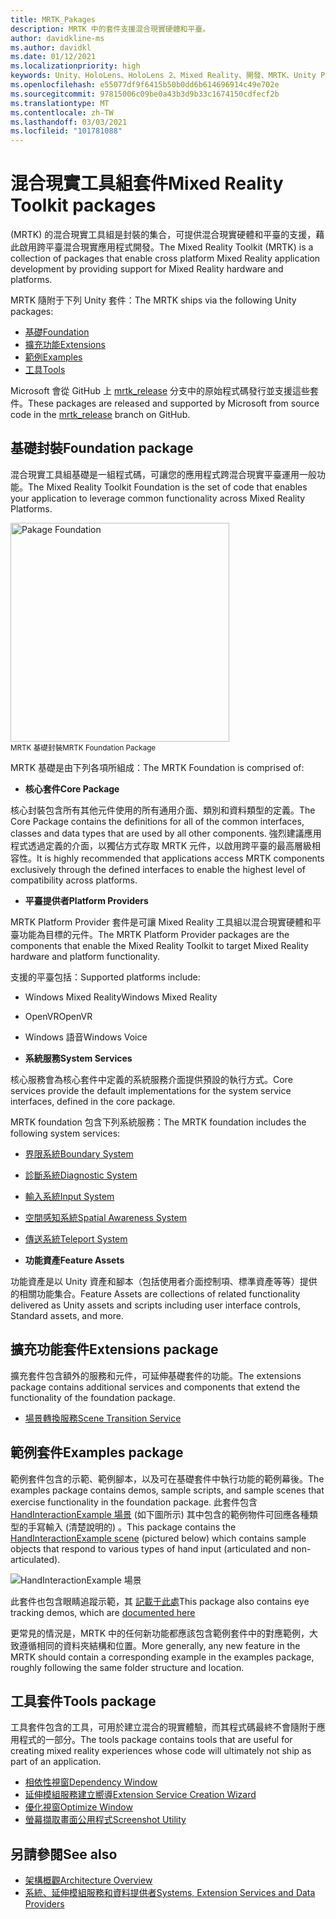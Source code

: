 ```yaml
---
title: MRTK_Pakages
description: MRTK 中的套件支援混合現實硬體和平臺。
author: davidkline-ms
ms.author: davidkl
ms.date: 01/12/2021
ms.localizationpriority: high
keywords: Unity、HoloLens、HoloLens 2、Mixed Reality、開發、MRTK、Unity Pakage Manager、
ms.openlocfilehash: e55077df9f6415b50b0dd6b614696914c49e702e
ms.sourcegitcommit: 97815006c09be0a43b3d9b33c1674150cdfecf2b
ms.translationtype: MT
ms.contentlocale: zh-TW
ms.lasthandoff: 03/03/2021
ms.locfileid: "101781088"
---
```

# <a name="mixed-reality-toolkit-packages"></a><span data-ttu-id="a178e-104">混合現實工具組套件</span><span class="sxs-lookup"><span data-stu-id="a178e-104">Mixed Reality Toolkit packages</span></span>

<span data-ttu-id="a178e-105"> (MRTK) 的混合現實工具組是封裝的集合，可提供混合現實硬體和平臺的支援，藉此啟用跨平臺混合現實應用程式開發。</span><span class="sxs-lookup"><span data-stu-id="a178e-105">The Mixed Reality Toolkit (MRTK) is a collection of packages that enable cross platform Mixed Reality application development by providing support for Mixed Reality hardware and platforms.</span></span>

<span data-ttu-id="a178e-106">MRTK 隨附于下列 Unity 套件：</span><span class="sxs-lookup"><span data-stu-id="a178e-106">The MRTK ships via the following Unity packages:</span></span>

- [<span data-ttu-id="a178e-107">基礎</span><span class="sxs-lookup"><span data-stu-id="a178e-107">Foundation</span></span>](#foundation-package)
- [<span data-ttu-id="a178e-108">擴充功能</span><span class="sxs-lookup"><span data-stu-id="a178e-108">Extensions</span></span>](#extensions-package)
- [<span data-ttu-id="a178e-109">範例</span><span class="sxs-lookup"><span data-stu-id="a178e-109">Examples</span></span>](#examples-package)
- [<span data-ttu-id="a178e-110">工具</span><span class="sxs-lookup"><span data-stu-id="a178e-110">Tools</span></span>](#tools-package)

<span data-ttu-id="a178e-111">Microsoft 會從 GitHub 上 [mrtk_release](https://github.com/Microsoft/MixedRealityToolkit-Unity/tree/mrtk_release) 分支中的原始程式碼發行並支援這些套件。</span><span class="sxs-lookup"><span data-stu-id="a178e-111">These packages are released and supported by Microsoft from source code in the [mrtk_release](https://github.com/Microsoft/MixedRealityToolkit-Unity/tree/mrtk_release) branch on GitHub.</span></span>

## <a name="foundation-package"></a><span data-ttu-id="a178e-112">基礎封裝</span><span class="sxs-lookup"><span data-stu-id="a178e-112">Foundation package</span></span>

<span data-ttu-id="a178e-113">混合現實工具組基礎是一組程式碼，可讓您的應用程式跨混合現實平臺運用一般功能。</span><span class="sxs-lookup"><span data-stu-id="a178e-113">The Mixed Reality Toolkit Foundation is the set of code that enables your application to leverage common functionality across Mixed Reality Platforms.</span></span>

<img src="../features//Images/Input/MRTK_Package_Foundation.png" width="350px" alt="Pakage Foundation" style="display:block;">  
<span data-ttu-id="a178e-114"><sup>MRTK 基礎封裝</sup></span><span class="sxs-lookup"><span data-stu-id="a178e-114"><sup>MRTK Foundation Package</sup></span></span>

<span data-ttu-id="a178e-115">MRTK 基礎是由下列各項所組成：</span><span class="sxs-lookup"><span data-stu-id="a178e-115">The MRTK Foundation is comprised of:</span></span>

- <span data-ttu-id="a178e-116">**核心套件**</span><span class="sxs-lookup"><span data-stu-id="a178e-116">**Core Package**</span></span>

<span data-ttu-id="a178e-117">核心封裝包含所有其他元件使用的所有通用介面、類別和資料類型的定義。</span><span class="sxs-lookup"><span data-stu-id="a178e-117">The Core Package contains the definitions for all of the common interfaces, classes and data types that are used by all other components.</span></span> <span data-ttu-id="a178e-118">強烈建議應用程式透過定義的介面，以獨佔方式存取 MRTK 元件，以啟用跨平臺的最高層級相容性。</span><span class="sxs-lookup"><span data-stu-id="a178e-118">It is highly recommended that applications access MRTK components exclusively through the defined interfaces to enable the highest level of compatibility across platforms.</span></span>

- <span data-ttu-id="a178e-119">**平臺提供者**</span><span class="sxs-lookup"><span data-stu-id="a178e-119">**Platform Providers**</span></span>

<span data-ttu-id="a178e-120">MRTK Platform Provider 套件是可讓 Mixed Reality 工具組以混合現實硬體和平臺功能為目標的元件。</span><span class="sxs-lookup"><span data-stu-id="a178e-120">The MRTK Platform Provider packages are the components that enable the Mixed Reality Toolkit to target Mixed Reality hardware and platform functionality.</span></span>

<span data-ttu-id="a178e-121">支援的平臺包括：</span><span class="sxs-lookup"><span data-stu-id="a178e-121">Supported platforms include:</span></span>

- <span data-ttu-id="a178e-122">Windows Mixed Reality</span><span class="sxs-lookup"><span data-stu-id="a178e-122">Windows Mixed Reality</span></span>
- <span data-ttu-id="a178e-123">OpenVR</span><span class="sxs-lookup"><span data-stu-id="a178e-123">OpenVR</span></span>
- <span data-ttu-id="a178e-124">Windows 語音</span><span class="sxs-lookup"><span data-stu-id="a178e-124">Windows Voice</span></span>

- <span data-ttu-id="a178e-125">**系統服務**</span><span class="sxs-lookup"><span data-stu-id="a178e-125">**System Services**</span></span>

<span data-ttu-id="a178e-126">核心服務會為核心套件中定義的系統服務介面提供預設的執行方式。</span><span class="sxs-lookup"><span data-stu-id="a178e-126">Core services provide the default implementations for the system service interfaces, defined in the core package.</span></span>

<span data-ttu-id="a178e-127">MRTK foundation 包含下列系統服務：</span><span class="sxs-lookup"><span data-stu-id="a178e-127">The MRTK foundation includes the following system services:</span></span>

- [<span data-ttu-id="a178e-128">界限系統</span><span class="sxs-lookup"><span data-stu-id="a178e-128">Boundary System</span></span>](../features/Boundary/BoundarySystemGettingStarted.md)
- [<span data-ttu-id="a178e-129">診斷系統</span><span class="sxs-lookup"><span data-stu-id="a178e-129">Diagnostic System</span></span>](../features/Diagnostics/DiagnosticsSystemGettingStarted.md)
- [<span data-ttu-id="a178e-130">輸入系統</span><span class="sxs-lookup"><span data-stu-id="a178e-130">Input System</span></span>](../features/Input/Overview.md)
- [<span data-ttu-id="a178e-131">空間感知系統</span><span class="sxs-lookup"><span data-stu-id="a178e-131">Spatial Awareness System</span></span>](../features/SpatialAwareness/SpatialAwarenessGettingStarted.md)
- [<span data-ttu-id="a178e-132">傳送系統</span><span class="sxs-lookup"><span data-stu-id="a178e-132">Teleport System</span></span>](../features/TeleportSystem/Overview.md)

- <span data-ttu-id="a178e-133">**功能資產**</span><span class="sxs-lookup"><span data-stu-id="a178e-133">**Feature Assets**</span></span>

<span data-ttu-id="a178e-134">功能資產是以 Unity 資產和腳本（包括使用者介面控制項、標準資產等等）提供的相關功能集合。</span><span class="sxs-lookup"><span data-stu-id="a178e-134">Feature Assets are collections of related functionality delivered as Unity assets and scripts including user interface controls, Standard assets, and more.</span></span>

## <a name="extensions-package"></a><span data-ttu-id="a178e-135">擴充功能套件</span><span class="sxs-lookup"><span data-stu-id="a178e-135">Extensions package</span></span>

<span data-ttu-id="a178e-136">擴充套件包含額外的服務和元件，可延伸基礎套件的功能。</span><span class="sxs-lookup"><span data-stu-id="a178e-136">The extensions package contains additional services and components that extend the functionality of the foundation package.</span></span>

- [<span data-ttu-id="a178e-137">場景轉換服務</span><span class="sxs-lookup"><span data-stu-id="a178e-137">Scene Transition Service</span></span>](../features/Extensions/SceneTransitionService/SceneTransitionServiceOverview.md)

## <a name="examples-package"></a><span data-ttu-id="a178e-138">範例套件</span><span class="sxs-lookup"><span data-stu-id="a178e-138">Examples package</span></span>

<span data-ttu-id="a178e-139">範例套件包含的示範、範例腳本，以及可在基礎套件中執行功能的範例幕後。</span><span class="sxs-lookup"><span data-stu-id="a178e-139">The examples package contains demos, sample scripts, and sample scenes that exercise functionality in the foundation package.</span></span> <span data-ttu-id="a178e-140">此套件包含 [HandInteractionExample 場景](../features/README_HandInteractionExamples.md) (如下圖所示) 其中包含的範例物件可回應各種類型的手寫輸入 (清楚說明的) 。</span><span class="sxs-lookup"><span data-stu-id="a178e-140">This package contains the [HandInteractionExample scene](../features/README_HandInteractionExamples.md) (pictured below) which contains sample objects that respond to various types of hand input (articulated and non-articulated).</span></span>

![HandInteractionExample 場景](../features/Images/MRTK_Examples.png)

<span data-ttu-id="a178e-142">此套件也包含眼睛追蹤示範，其 [記載于此處](../features/EyeTracking/EyeTracking_ExamplesOverview.md)</span><span class="sxs-lookup"><span data-stu-id="a178e-142">This package also contains eye tracking demos, which are [documented here](../features/EyeTracking/EyeTracking_ExamplesOverview.md)</span></span>

<span data-ttu-id="a178e-143">更常見的情況是，MRTK 中的任何新功能都應該包含範例套件中的對應範例，大致遵循相同的資料夾結構和位置。</span><span class="sxs-lookup"><span data-stu-id="a178e-143">More generally, any new feature in the MRTK should contain a corresponding example in the examples package, roughly following the same folder structure and location.</span></span>

## <a name="tools-package"></a><span data-ttu-id="a178e-144">工具套件</span><span class="sxs-lookup"><span data-stu-id="a178e-144">Tools package</span></span>

<span data-ttu-id="a178e-145">工具套件包含的工具，可用於建立混合的現實體驗，而其程式碼最終不會隨附于應用程式的一部分。</span><span class="sxs-lookup"><span data-stu-id="a178e-145">The tools package contains tools that are useful for creating mixed reality experiences whose code will ultimately not ship as part of an application.</span></span>

- [<span data-ttu-id="a178e-146">相依性視窗</span><span class="sxs-lookup"><span data-stu-id="a178e-146">Dependency Window</span></span>](../features/Tools/DependencyWindow.md)
- [<span data-ttu-id="a178e-147">延伸模組服務建立嚮導</span><span class="sxs-lookup"><span data-stu-id="a178e-147">Extension Service Creation Wizard</span></span>](../features/Tools/ExtensionServiceCreationWizard.md)
- [<span data-ttu-id="a178e-148">優化視窗</span><span class="sxs-lookup"><span data-stu-id="a178e-148">Optimize Window</span></span>](../features/Tools/OptimizeWindow.md)
- [<span data-ttu-id="a178e-149">螢幕擷取畫面公用程式</span><span class="sxs-lookup"><span data-stu-id="a178e-149">Screenshot Utility</span></span>](../features/Tools/ScreenshotUtility.md)

## <a name="see-also"></a><span data-ttu-id="a178e-150">另請參閱</span><span class="sxs-lookup"><span data-stu-id="a178e-150">See also</span></span>

- [<span data-ttu-id="a178e-151">架構概觀</span><span class="sxs-lookup"><span data-stu-id="a178e-151">Architecture Overview</span></span>](../Architecture/Overview.md)
- [<span data-ttu-id="a178e-152">系統、延伸模組服務和資料提供者</span><span class="sxs-lookup"><span data-stu-id="a178e-152">Systems, Extension Services and Data Providers</span></span>](../Architecture/SystemsExtensionsProviders.md)
